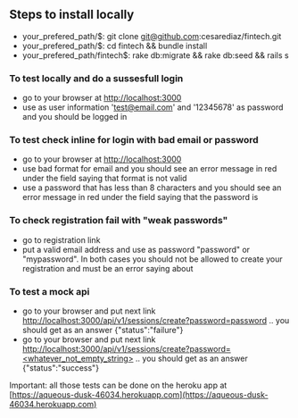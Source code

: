 ## Steps to install locally
- your_prefered_path/$: git clone git@github.com:cesarediaz/fintech.git
- your_prefered_path/$: cd fintech && bundle install
- your_prefered_path/fintech$: rake db:migrate && rake db:seed && rails s

### To test locally and do a sussesfull login
- go to your browser at [http://localhost:3000](http://localhost:3000)
- use as user information 'test@email.com' and '12345678' as password and you should be logged in

### To test check inline for login with bad email or password
- go to your browser at [http://localhost:3000](http://localhost:3000)
- use bad format for email and you should see an error message in red under the field saying that format is not valid
- use a password that has less than 8 characters and you should see an error message in red under the field saying that the password is <Not long enough>

### To check registration fail with "weak passwords"
- go to registration link
- put a valid email address and use as password "password" or "mypassword". In both cases you should not be allowed to create your registration and must be an error saying about <Password too weak>


### To test a mock api
- go to your browser and put next link [http://localhost:3000/api/v1/sessions/create?password=password](http://localhost:3000/api/v1/sessions/create?password=password) .. you should get as an answer  {"status":"failure"}
- go to your browser and put next link [http://localhost:3000/api/v1/sessions/create?password=<whatever_not_empty_string>](http://localhost:3000/api/v1/sessions/create?password=whatever_not_empty_string) .. you should get as an answer  {"status":"success"}

Important:
all those tests can be done on the heroku app at [https://aqueous-dusk-46034.herokuapp.com](https://aqueous-dusk-46034.herokuapp.com)
